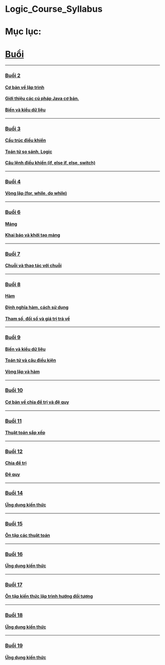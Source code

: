
# Logic_Course_Syllabus


# Mục lục:

# [Buổi](./lesson/)

***
### [Buổi 2](./lesson/B2/)
#### [Cơ bản về lập trình](./lesson/B2/Task1/)
#### [Giới thiệu các cú pháp Java cơ bản.](./lesson/B2/Task2/)
#### [Biến và kiểu dữ liệu](./lesson/B2/Task3/)
***
### [Buổi 3](./lesson/B3/)
#### [Cấu trúc điều khiển](./lesson/B3/Task1/)
#### [Toán tử so sánh, Logic](./lesson/B3/Task2/)
#### [Câu lệnh điều khiển (if, else if, else, switch)](./lesson/B3/Task3/)
***
### [Buổi 4](./lesson/B4/)
#### [Vòng lặp (for, while, do while)](./lesson/B4/Task1/)


***
### [Buổi 6](./lesson/B6/)
#### [Mảng](./lesson/B6/Task1/)
#### [Khai báo và khởi tạo mảng](./lesson/B6/Task2/)
***
### [Buổi 7](./lesson/B7/)
#### [Chuỗi và thao tác với chuỗi](./lesson/B7/Task1/)
***
### [Buổi 8](./lesson/B8/)
#### [Hàm](./lesson/B8/Task1/)
#### [Định nghĩa hàm, cách sử dụng](./lesson/B8/Task2/)
#### [Tham số, đối số và giá trị trả về](./lesson/B8/Task3/)
***
### [Buổi 9](./lesson/B9/)
#### [Biến và kiểu dữ liệu](./lesson/B9/Variables%20and%20Data%20Types/)
#### [Toán tử và câu điều kiện](./lesson/B9/Operators%20and%20conditional%20statements/)
#### [Vòng lặp và hàm](./lesson/B9/Loops%20and%20functions/)

***
### [Buổi 10](./lesson/B10/)
#### [Cơ bản về chia để trị và đệ quy](./lesson/B10/Task1/)
***
### [Buổi 11](./lesson/B11/)
#### [Thuật toán sắp xếp](./lesson/B11/Task1/)
***
### [Buổi 12](./lesson/B12/)
#### [Chia để trị](./lesson/B12/divide%20and%20rule/)
#### [Đệ quy](./lesson/B12/Recursive/)

***
### [Buổi 14](./lesson/B14/)
#### [Ứng dụng kiến thức](./lesson/B14/Task1/)
***
### [Buổi 15](./lesson/B15/)
#### [Ôn tập các thuật toán](./lesson/B15/)
***
### [Buổi 16](./lesson/B16/)
#### [Ứng dụng kiến thức](./lesson/B16/Task1/)
***
### [Buổi 17](./lesson/B17/)
#### [Ôn tập kiến thức lập trình hướng đối tượng](./lesson/B17/OOP/Task1/)
***
### [Buổi 18](./lesson/B18/)
#### [Ứng dụng kiến thức](./lesson/B18/)


***
### [Buổi 19](./lesson/B19/)
#### [Ứng dụng kiến thức](./lesson/B19/)